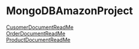 # MongoDBAmazonProject
[CusomerDocumentReadMe](https://github.com/Dylanshapiro/MongoDBAmazonProject/blob/master/src/CustomerDocument.txt.md)                                                             
[OrderDocumentReadMe](https://github.com/Dylanshapiro/MongoDBAmazonProject/blob/master/src/OrderDocument.txt.md)                                                                  
[ProductDocumentReadMe](https://github.com/Dylanshapiro/MongoDBAmazonProject/blob/master/src/ProductDocument.txt.md)                                                                    

